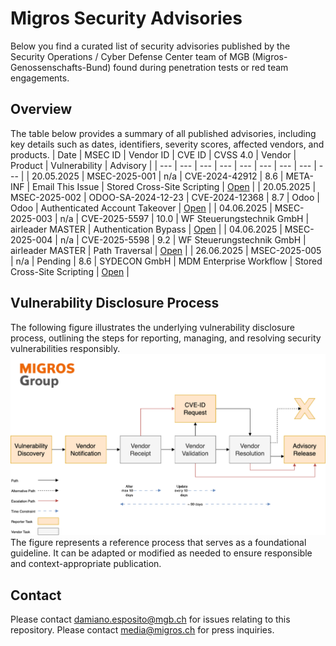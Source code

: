# Migros Security Advisories
Below you find a curated list of security advisories published by the Security Operations / Cyber Defense Center team of MGB (Migros-Genossenschafts-Bund) found during penetration tests or red team engagements.

## Overview
The table below provides a summary of all published advisories, including key details such as dates, identifiers, severity scores, affected vendors, and products.
| Date | MSEC ID | Vendor ID | CVE ID | CVSS 4.0 | Vendor | Product | Vulnerability | Advisory |
| --- | --- | --- | --- | --- | --- | --- | --- | --- |
| 20.05.2025 | MSEC-2025-001 | n/a | CVE-2024-42912 | 8.6 | META-INF | Email This Issue | Stored Cross-Site Scripting | [Open](advisories/msec-2025-001_meta-inf_email-this-issue_stored-cross-site-scripting.md) |
| 20.05.2025 | MSEC-2025-002 | ODOO-SA-2024-12-23 | CVE-2024-12368 | 8.7 | Odoo | Odoo | Authenticated Account Takeover | [Open](advisories/msec-2025-002_odoo_odoo_account-takeover.md) |
| 04.06.2025 | MSEC-2025-003 | n/a | CVE-2025-5597 | 10.0 | WF Steuerungstechnik GmbH | airleader MASTER | Authentication Bypass | [Open](advisories/msec-2025-003_wf-seuerungstechnik-gmbh_airleader-master_authentication-bypass.md) |
| 04.06.2025 | MSEC-2025-004 | n/a | CVE-2025-5598 | 9.2 | WF Steuerungstechnik GmbH | airleader MASTER | Path Traversal | [Open](advisories/msec-2025-004_wf-seuerungstechnik-gmbh_airleader-master_path-traversal.md) |
| 26.06.2025 | MSEC-2025-005 | n/a | Pending | 8.6 | SYDECON GmbH | MDM Enterprise Workflow | Stored Cross-Site Scripting | [Open](advisories/msec-2025-005_sydecon-gmbh_mdm-enterprise_stored-cross-site-scripting.md) |

## Vulnerability Disclosure Process
The following figure illustrates the underlying vulnerability disclosure process, outlining the steps for reporting, managing, and resolving security vulnerabilities responsibly.
![Vulnerability Disclosure Process](process.png)
The figure represents a reference process that serves as a foundational guideline. It can be adapted or modified as needed to ensure responsible and context-appropriate publication.

## Contact
Please contact [damiano.esposito@mgb.ch](mailto:damiano.esposito@mgb.ch) for issues relating to this repository. Please contact [media@migros.ch](mailto:media@migros.ch) for press inquiries.

